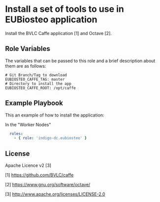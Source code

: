 Install a set of tools to use in EUBiosteo application
======================================================

Install the BVLC Caffe application [1] and Octave [2].


Role Variables
--------------

The variables that can be passed to this role and a brief description about them are as follows:

	# Git Branch/Tag to download
	EUBIOSTEO_CAFFE_TAG: master
	# Directory to install the app
	EUBIOSTEO_CAFFE_ROOT: /opt/caffe


Example Playbook
----------------

This an example of how to install the application:

In the "Worker Nodes"
```yml
  roles:
    - { role: 'indigo-dc.eubiosteo' }
```

License
-------

Apache Licence v2 [3]

[1] https://github.com/BVLC/caffe

[2] https://www.gnu.org/software/octave/

[3] http://www.apache.org/licenses/LICENSE-2.0

